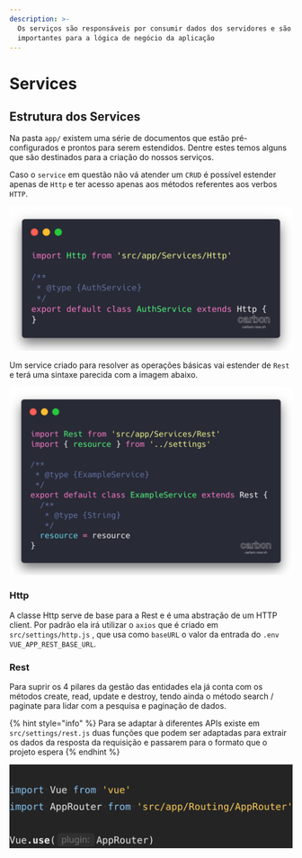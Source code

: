 ```yaml
---
description: >-
  Os serviços são responsáveis por consumir dados dos servidores e são muito
  importantes para a lógica de negócio da aplicação
---
```


# Services

## Estrutura dos Services

Na pasta `app/` existem uma série de documentos que estão pré-configurados e prontos para serem estendidos. Dentre estes temos alguns que são destinados para a criação do nossos serviços.

Caso o `service` em questão não vá atender um `CRUD` é possível estender apenas de `Http` e ter acesso apenas aos métodos referentes aos verbos `HTTP`.

![Exemplo de service que usa apenas a classe Http](../.gitbook/assets/image%20%2823%29.png)

Um service criado para resolver as operações básicas vai estender de `Rest` e terá uma sintaxe parecida com a imagem abaixo.

![Service Rest simples](../.gitbook/assets/image%20%2825%29.png)

### Http

A classe Http serve de base para a Rest e é uma abstração de um HTTP client. Por padrão ela irá utilizar o `axios` que é criado em `src/settings/http.js` , que usa como `baseURL` o valor da entrada do `.env` `VUE_APP_REST_BASE_URL`. 

### Rest

Para suprir os 4 pilares da gestão das entidades ela já conta com os métodos create, read, update e destroy, tendo ainda o método search / paginate para lidar com a pesquisa e paginação de dados.

{% hint style="info" %}
Para se adaptar à diferentes APIs existe em `src/settings/rest.js` duas funções que podem ser adaptadas para extrair os dados da resposta da requisição e passarem para o formato que o projeto espera
{% endhint %}

![](../.gitbook/assets/image%20%2814%29.png)

